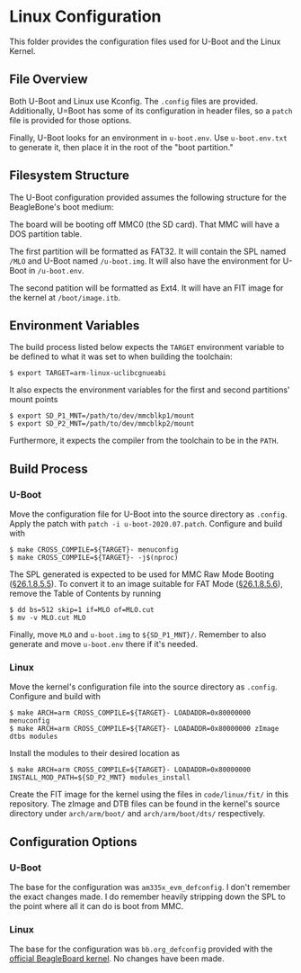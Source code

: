 # Linux Configuration

This folder provides the configuration files used for U-Boot and the Linux
Kernel.


## File Overview

Both U-Boot and Linux use Kconfig. The `.config` files are provided.
Additionally, U=Boot has some of its configuration in header files, so a `patch`
file is provided for those options.

Finally, U-Boot looks for an environment in `u-boot.env`. Use `u-boot.env.txt`
to generate it, then place it in the root of the "boot partition."


## Filesystem Structure

The U-Boot configuration provided assumes the following structure for the
BeagleBone's boot medium:

The board will be booting off MMC0 (the SD card). That MMC will have a DOS
partition table.

The first partition will be formatted as FAT32. It will contain the SPL named
`/MLO` and U-Boot named `/u-boot.img`. It will also have the environment for
U-Boot in `/u-boot.env`.

The second patition will be formatted as Ext4. It will have an FIT image for the
kernel at `/boot/image.itb`.


## Environment Variables

The build process listed below expects the `TARGET` environment variable to be
defined to what it was set to when building the toolchain:
```
$ export TARGET=arm-linux-uclibcgnueabi
```

It also expects the environment variables for the first and second partitions'
mount points
```
$ export SD_P1_MNT=/path/to/dev/mmcblkp1/mount
$ export SD_P2_MNT=/path/to/dev/mmcblkp2/mount
```

Furthermore, it expects the compiler from the toolchain to be in the `PATH`.


## Build Process

### U-Boot

Move the configuration file for U-Boot into the source directory as `.config`.
Apply the patch with `patch -i u-boot-2020.07.patch`. Configure and build with
```
$ make CROSS_COMPILE=${TARGET}- menuconfig
$ make CROSS_COMPILE=${TARGET}- -j$(nproc)
```

The SPL generated is expected to be used for MMC Raw Mode Booting
([§26.1.8.5.5](https://www.ti.com/lit/ug/spruh73q/spruh73q.pdf)). To convert it
to an image suitable for FAT Mode
([§26.1.8.5.6](https://www.ti.com/lit/ug/spruh73q/spruh73q.pdf)), remove the
Table of Contents by running
```
$ dd bs=512 skip=1 if=MLO of=MLO.cut
$ mv -v MLO.cut MLO
```

Finally, move `MLO` and `u-boot.img` to `${SD_P1_MNT}/`. Remember to also
generate and move `u-boot.env` there if it's needed.

### Linux

Move the kernel's configuration file into the source directory as `.config`.
Configure and build with
```
$ make ARCH=arm CROSS_COMPILE=${TARGET}- LOADADDR=0x80000000 menuconfig
$ make ARCH=arm CROSS_COMPILE=${TARGET}- LOADADDR=0x80000000 zImage dtbs modules
```

Install the modules to their desired location as
```
$ make ARCH=arm CROSS_COMPILE=${TARGET}- LOADADDR=0x80000000 INSTALL_MOD_PATH=${SD_P2_MNT} modules_install
```

Create the FIT image for the kernel using the files in `code/linux/fit/` in this
repository. The zImage and DTB files can be found in the kernel's source
directory under `arch/arm/boot/` and `arch/arm/boot/dts/` respectively.


## Configuration Options

### U-Boot

The base for the configuration was `am335x_evm_defconfig`. I don't remember the
exact changes made. I do remember heavily stripping down the SPL to the point
where all it can do is boot from MMC.

### Linux

The base for the configuration was `bb.org_defconfig` provided with the
[official BeagleBoard kernel](https://github.com/beagleboard/linux). No changes
have been made.
